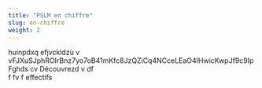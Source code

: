 ```yaml
---
title: "PSLM en chiffre"
slug: en-chiffre
weight: 2
---
```

huinpdxq
efjvckldzù
 v
 vFJXuSJphROIrBnz7yo7oB41mKfc8JzQZiCq4NCceLEaO4IHwicKwpJf9c9IpFghds cv
 Découvrezd v
 df
<br>
 f
 fv
 f
 effectifs<br>
